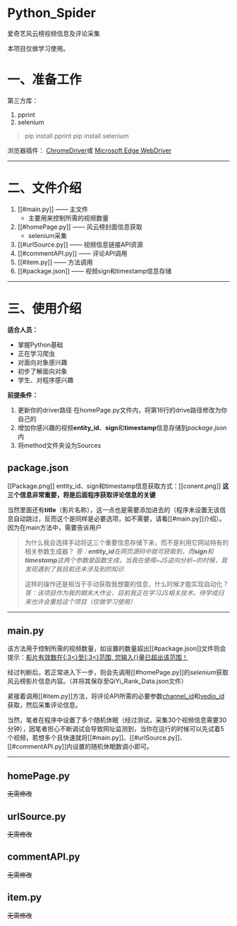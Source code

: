# Python_Spider
爱奇艺风云榜视频信息及评论采集

本项目仅做学习使用。

# 一、准备工作
第三方库：
1. pprint
2. selenium
>pip install pprint
>pip install selenium

浏览器插件：
[ChromeDriver](https://chromedriver.chromium.org/)或 [Microsoft Edge WebDriver](https://developer.microsoft.com/en-us/microsoft-edge/tools/webdriver/)

---

# 二、文件介绍
1.  [[#main.py]] —— 主文件
	- 主要用来控制所需的视频数量
2.  [[#homePage.py]] —— 风云榜封面信息获取
	- selenium采集
3.  [[#urlSource.py]] —— 视频信息链接API资源
4.  [[#commentAPI.py]] —— 评论API调用
5.  [[#item.py]] —— 方法调用
6. [[#package.json]] —— 视频sign和timestamp信息存储
---

# 三、使用介绍
**适合人员：**
- 掌握Python基础
- 正在学习爬虫
- 对面向对象感兴趣
- 初步了解面向对象
- 学生、对程序感兴趣

**前提条件：**
1. 更新你的driver路径
	在homePage.py文件内，将第16行的drive路径修改为你自己的
2. 增加你感兴趣的视频**entity_id**、**sign**和**timestamp**信息存储到*package.json*内
3. 将method文件夹设为Sources

## package.json
[[Package.png]]
entity_id、sign和timestamp信息获取方式：[[conent.png]]
**这三个信息非常重要，将是后面程序获取评论信息的关键**

当然里面还有**title**（影片名称），这一点也是需要添加进去的（程序未设置无该信息自动跳过，反而这个是同样是必要选项，如不需要，请看[[#main.py]]介绍）。因为在main方法中，需要告诉用户

>为什么我会选择手动将这三个重要信息存储下来，而不是利用它网站特有的相关参数生成器？
>	*答：**entity_id**在网页源码中就可获取到，而**sign**和**timestamp**这两个参数是函数生成，当我在使用~JS逆向分析~的时候，我发现遇到了我目前还未涉及到的知识*
>
>这样的操作还是相当于手动获取我想要的信息，什么时候才能实现自动化？
>	*答：该项目作为我的期末大作业，目前我正在学习JS相关技术，待学成归来也许会重拾这个项目（仅做学习使用）*
---
## main.py
该方法用于控制所需的视频数量，如设置的数量超出[[#package.json]]文件则会提示：<u>影片有效数在{:3<}至{:3<}范围, 您输入{}量已超出该范围！</u>

经过判断后，若正常进入下一步，则会先调用[[#homePage.py]]的*selenium*获取风云榜影片信息内容。（并将其保存至QiYi_Rank_Data.json文件）

紧接着调用[[#item.py]]方法，将评论API所需的必要参数<u>channel_id</u>和<u>vedio_id</u>获取，然后采集评论信息。

当然，笔者在程序中设置了多个随机休眠（经过测试，采集30个视频信息需要30分钟），因笔者担心不断调试会导致网址监测到，当你在运行的时候可以先试着5个视频，若想多个且快速就将[[#main.py]]、[[#urlSource.py]]、[[#commentAPI.py]]内设置的随机休眠数调小即可。

---
## homePage.py
~~无需修改~~

## urlSource.py
~~无需修改~~

## commentAPI.py
~~无需修改~~

## item.py
~~无需修改~~
